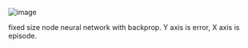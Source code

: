 ![image](https://user-images.githubusercontent.com/60705784/218537506-beb6b3fc-5a13-4770-ad4f-69adfbe0cc7f.png)

fixed size node neural network with backprop.
Y axis is error, X axis is episode.
